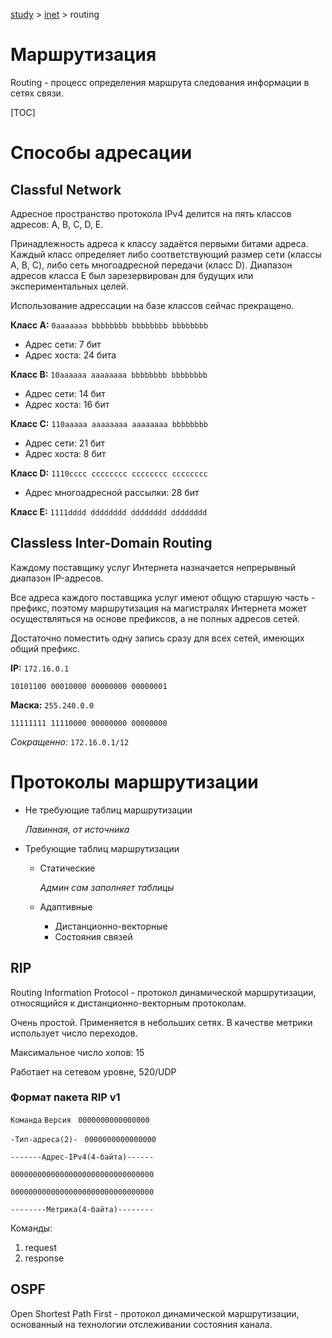 [study](../) > [inet](./) > routing

# Маршрутизация

Routing - процесс определения маршрута следования информации в сетях связи.

[TOC]

# Способы адресации

## Classful Network

Адресное пространство протокола IPv4 делится на пять классов адресов: А, B, C, D, E.

Принадлежность адреса к классу задаётся первыми битами адреса. Каждый класс определяет либо соответствующий размер сети (классы A, B, C), либо сеть многоадресной передачи (класс D). Диапазон адресов класса E был зарезервирован для будущих или экспериментальных целей.

Использование адрессации на базе классов сейчас прекращено.

**Класс A:** `0aaaaaaa bbbbbbbb bbbbbbbb bbbbbbbb`

- Адрес сети: 7 бит
- Адрес хоста: 24 бита

**Класс B:** `10aaaaaa aaaaaaaa bbbbbbbb bbbbbbbb`

- Адрес сети: 14 бит
- Адрес хоста: 16 бит

**Класс C:** `110aaaaa aaaaaaaa aaaaaaaa bbbbbbbb`

- Адрес сети: 21 бит
- Адрес хоста: 8 бит

**Класс D:** `1110сссс сссссссс сссссссс сссссссс`

- Адрес многоадресной рассылки: 28 бит

**Класс E:** `1111dddd dddddddd dddddddd dddddddd`

## Classless Inter-Domain Routing

Каждому поставщику услуг Интернета назначается непрерывный диапазон IP-адресов.

Все адреса каждого поставщика услуг имеют общую старшую часть - префикс, поэтому маршрутизация на магистралях Интернета может осуществляться на основе префиксов, а не полных адресов сетей.

Достаточно поместить одну запись сразу для всех сетей, имеющих общий префикс.

**IP:**		 `172.16.0.1`

`10101100 00010000 00000000 00000001`

**Маска:**	 `255.240.0.0`

`11111111 11110000 00000000 00000000`

*Сокращенно:* `172.16.0.1/12`

# Протоколы маршрутизации

- Не требующие таблиц маршрутизации

  *Лавинная, от источника*

- Требующие таблиц маршрутизации

  - Статические

    *Админ сам заполняет таблицы*

  - Адаптивные

    - Дистанционно-векторные
    - Состояния связей

## RIP

Routing Information Protocol - протокол динамической маршрутизации, относящийся к дистанционно-векторным протоколам. 

Очень простой. Применяется в небольших сетях. В качестве метрики использует число переходов.

Максимальное число хопов: 15

Работает на сетевом уровне, 520/UDP

### Формат пакета RIP v1

`Команда` `Версия ` `0000000000000000`

`-Тип-адреса(2)-` ` 0000000000000000`

`-------Адрес-IPv4(4-байта)------`

`00000000000000000000000000000000`

`00000000000000000000000000000000`

`--------Метрика(4-байта)--------`

Команды:

1. request
2. response

## OSPF

Open Shortest Path First - протокол динамической маршрутизации, основанный на технологии отслеживании состояния канала.

